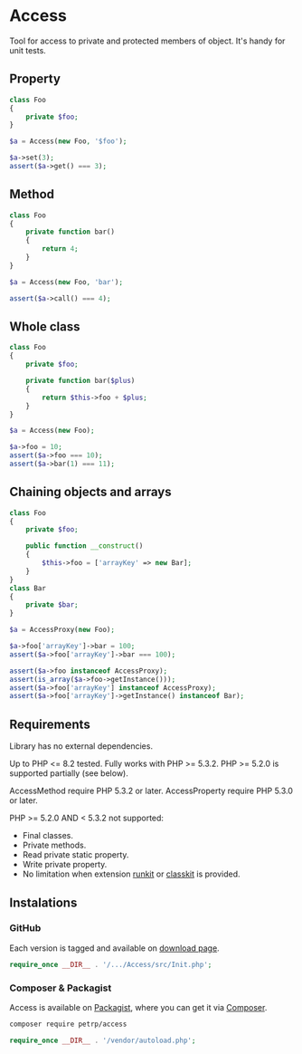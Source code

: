 # Access

Tool for access to private and protected members of object. It's handy for unit tests.


## Property

```php
class Foo
{
	private $foo;
}

$a = Access(new Foo, '$foo');

$a->set(3);
assert($a->get() === 3);
```


## Method

```php
class Foo
{
	private function bar()
	{
		return 4;
	}
}

$a = Access(new Foo, 'bar');

assert($a->call() === 4);
```


## Whole class

```php
class Foo
{
	private $foo;

	private function bar($plus)
	{
		return $this->foo + $plus;
	}
}

$a = Access(new Foo);

$a->foo = 10;
assert($a->foo === 10);
assert($a->bar(1) === 11);
```


## Chaining objects and arrays

```php
class Foo
{
	private $foo;

	public function __construct()
	{
		$this->foo = ['arrayKey' => new Bar];
	}
}
class Bar
{
	private $bar;
}

$a = AccessProxy(new Foo);

$a->foo['arrayKey']->bar = 100;
assert($a->foo['arrayKey']->bar === 100);

assert($a->foo instanceof AccessProxy);
assert(is_array($a->foo->getInstance()));
assert($a->foo['arrayKey'] instanceof AccessProxy);
assert($a->foo['arrayKey']->getInstance() instanceof Bar);
```


## Requirements

Library has no external dependencies.

Up to PHP <= 8.2 tested.
Fully works with PHP >= 5.3.2.
PHP >= 5.2.0 is supported partially (see below).

AccessMethod require PHP 5.3.2 or later.
AccessProperty require PHP 5.3.0 or later.

PHP >= 5.2.0 AND < 5.3.2 not supported:
 * Final classes.
 * Private methods.
 * Read private static property.
 * Write private property.
 * No limitation when extension [runkit](https://pecl.php.net/package/runkit) or [classkit](https://pecl.php.net/package/classkit) is provided.


## Instalations

### GitHub

Each version is tagged and available on [download page](https://github.com/PetrP/Access/tags).

```php
require_once __DIR__ . '/.../Access/src/Init.php';
```

### Composer & Packagist

Access is available on [Packagist](http://packagist.org/packages/PetrP/Access), where you can get it via [Composer](http://getcomposer.org).

```sh
composer require petrp/access
```
```php
require_once __DIR__ . '/vendor/autoload.php';
```
